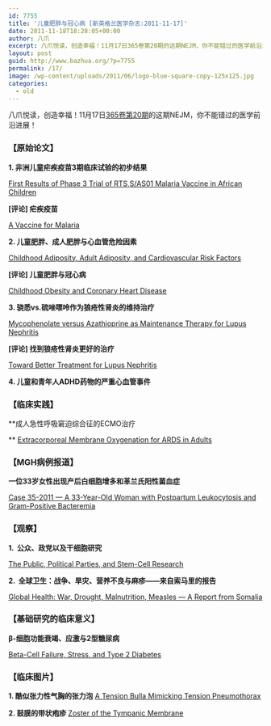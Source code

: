 ```yaml
---
id: 7755
title: '儿童肥胖与冠心病 [新英格兰医学杂志:2011-11-17]'
date: 2011-11-18T18:28:05+00:00
author: 八爪
excerpt: 八爪悦读，创造幸福！11月17日365卷第20期的这期NEJM，你不能错过的医学前沿进展！
layout: post
guid: http://www.bazhua.org/?p=7755
permalink: /17/
image: /wp-content/uploads/2011/06/logo-blue-square-copy-125x125.jpg
categories:
  - old
---
```

八爪悦读，创造幸福！11月17日<a href="http://www.nejm.org/toc/nejm/365/20" target="_self">365卷第20期</a>的这期NEJM，你不能错过的医学前沿进展！

### 【原始论文】

**1. 非洲儿童疟疾疫苗3期临床试验的初步结果**
  
[First Results of Phase 3 Trial of RTS,S/AS01 Malaria Vaccine in African Children](http://www.nejm.org/doi/full/10.1056/NEJMoa1102287)
  
**[评论] 疟疾疫苗**
  
[A Vaccine for Malaria](http://www.nejm.org/doi/full/10.1056/NEJMe1111777)

**2. 儿童肥胖、成人肥胖与心血管危险因素**
  
[Childhood Adiposity, Adult Adiposity, and Cardiovascular Risk Factors](http://www.nejm.org/doi/full/10.1056/NEJMoa1010112)
  
**[评论] 儿童肥胖与冠心病**
  
[Childhood Obesity and Coronary Heart Disease](http://www.nejm.org/doi/full/10.1056/NEJMe1110898)

**3. 骁悉vs.硫唑嘌呤作为狼疮性肾炎的维持治疗** 
  
[Mycophenolate versus Azathioprine as Maintenance Therapy for Lupus Nephritis](http://www.nejm.org/doi/full/10.1056/NEJMoa1014460)
  
**[评论] 找到狼疮性肾炎更好的治疗** 
  
[Toward Better Treatment for Lupus Nephritis](http://www.nejm.org/doi/full/10.1056/NEJMe1111089)

[](http://www.nejm.org/doi/full/10.1056/NEJMe1111089)**4. 儿童和青年人ADHD药物的严重心血管事件** 

### 【临床实践】

**成人急性呼吸窘迫综合征的ECMO治疗
  
** [Extracorporeal Membrane Oxygenation for ARDS in Adults](http://www.nejm.org/doi/full/10.1056/NEJMct1103720)

### 【MGH病例报道】

**一位33岁女性出现产后白细胞增多和革兰氏阳性菌血症**
  
[Case 35-2011 — A 33-Year-Old Woman with Postpartum Leukocytosis and Gram-Positive Bacteremia](http://www.nejm.org/doi/full/10.1056/NEJMcpc1103564)

### 【观察】

**1.  公众、政党以及干细胞研究**
  
[The Public, Political Parties, and Stem-Cell Research](http://www.nejm.org/doi/full/10.1056/NEJMp1110340)

[](http://www.nejm.org/doi/full/10.1056/NEJMp1109398)**2.  全球卫生：战争、旱灾、营养不良与麻疹——来自索马里的报告**
  
[Global Health: War, Drought, Malnutrition, Measles — A Report from Somalia](http://www.nejm.org/doi/full/10.1056/NEJMp1111238)

### 【基础研究的临床意义】

**β-细胞功能衰竭、应激与2型糖尿病**
  
[Beta-Cell Failure, Stress, and Type 2 Diabetes](http://www.nejm.org/doi/full/10.1056/NEJMcibr1109442)

### 【临床图片】

**1. 酷似张力性气胸的张力泡** [A Tension Bulla Mimicking Tension Pneumothorax](http://www.nejm.org/doi/full/10.1056/NEJMicm1101918)
  
**2. 鼓膜的带状疱疹** [Zoster of the Tympanic Membrane](http://www.nejm.org/doi/full/10.1056/NEJMicm1104444)
